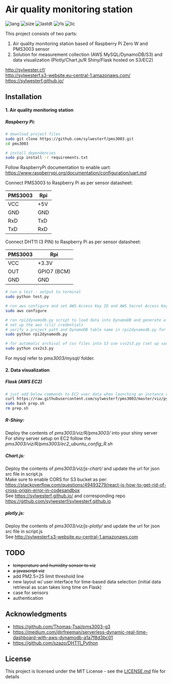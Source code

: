# Air quality monitoring station 
![lang](https://img.shields.io/github/languages/top/sylwesterf/pms3003.svg?style=flat)
![size](https://img.shields.io/github/repo-size/sylwesterf/pms3003.svg?style=flat)
![lastdt](https://img.shields.io/github/last-commit/sylwesterf/pms3003.svg?style=flat)
![rls](https://img.shields.io/github/release-date-pre/sylwesterf/pms3003.svg?style=flat)
![lic](https://img.shields.io/github/license/sylwesterf/pms3003.svg)

This project consists of two parts:
1. Air quality monitoring station based of Raspberry Pi Zero W and PMS3003 sensor
2. Solution for measurement collection (AWS MySQL/DynamoDB/S3) and data visualization (Plotly/Chart.js/R Shiny/Flask hosted on S3/EC2)

http://sylwester.cf/</br>
http://sylwesterf.s3-website.eu-central-1.amazonaws.com/</br>
https://sylwesterf.github.io/

## Installation
#### 1. Air quality monitoring station

##### Raspberry Pi:

```sh
# download project files
sudo git clone https://github.com/sylwesterf/pms3003.git
cd pms3003

# install dependencies
sudo pip install -r requirements.txt
```

Follow RaspberryPi documentation to enable uart: https://www.raspberrypi.org/documentation/configuration/uart.md

Connect PMS3003 to Raspberry Pi as per sensor datasheet:

| PMS3003       | Rpi           |
|           --- |---            |
| VCC           | +5V           |
| GND           | GND           |
| RxD           | TxD           |
| TxD           | RxD           |


Connect DHT11 (3 PIN) to Raspberry Pi as per sensor datasheet:

| PMS3003       | Rpi           |
|           --- |---            |
| VCC           | +3.3V         |
| OUT           | GPIO7 (BCM)   |
| GND           | GND           |

```sh
# run a test - output to terminal
sudo python test.py

# run aws configure and set AWS Access Key ID and AWS Secret Access Key for DynamoDB/S3 upload
sudo aws configure

# run rpi2dynamodb.py script to load data into DynamoDB and generate a (backup) csv file on Raspberry Pi
# set up the aws (cli) credentials
# verify a project path and DynamoDB table name in rpi2dynamodb.py for csv/DynamoDB output 
sudo python rpi2dynamodb.py

# for automatic archival of csv files into S3 use csv2s3.py (set up variables first)
sudo python csv2s3.py
```
For mysql refer to *pms3003/mysql/* folder.

#### 2. Data visualization 

##### Flask (AWS EC2)
```sh
# just add below commands to EC2 user data when launching an instance or ssh into it and run it afterwards
curl https://raw.githubusercontent.com/sylwesterf/pms3003/master/viz/py/prep.sh -o prep.sh
sudo bash prep.sh
rm prep.sh
```

##### R-Shiny:
Deploy the contents of *pms3003/viz/R/pms3003/* into your shiny server </br>
For shiny server setup on EC2 follow the *pms3003/viz/R/pms3003/ec2_ubuntu_config_R.sh*

##### Chart.js:
Deploy the contents of *pms3003/viz/js-chart/* and update the url for json src file in script.js </br>
Make sure to enable CORS for S3 bucket as per: https://stackoverflow.com/questions/49493279/react-js-how-to-get-rid-of-cross-origin-error-in-codesandbox </br>
See https://sylwesterf.github.io/ and corresponding repo https://github.com/sylwesterf/sylwesterf.github.io

##### plotly.js:
Deploy the contents of *pms3003/viz/js-plotly/* and update the url for json src file in script.js </br>
See http://sylwesterf.s3-website.eu-central-1.amazonaws.com

## TODO
- ~~temperature and humidity sensor to viz~~
- ~~a javascript viz~~
- add PM2.5=25 limit threshold line
- new layout w/ user interface for time-based data selection (initial data retrieval as scan takes long time on Flask)
- case for sensors 
- authentication

## Acknowledgments
- https://github.com/Thomas-Tsai/pms3003-g3
- https://medium.com/@rfreeman/serverless-dynamic-real-time-dashboard-with-aws-dynamodb-a1a7f8d3bc01
- https://github.com/szazo/DHT11_Python

## License
This project is licensed under the MIT License - see the [LICENSE.md](LICENSE.md) file for details
